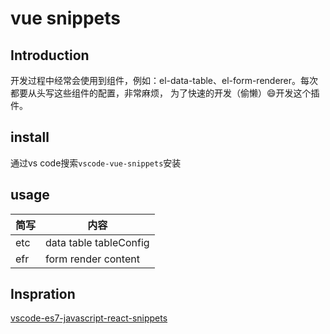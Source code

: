 # vue snippets
## Introduction
开发过程中经常会使用到组件，例如：el-data-table、el-form-renderer。每次都要从头写这些组件的配置，非常麻烦，
为了快速的开发（偷懒）😄开发这个插件。

## install
 通过vs code搜索`vscode-vue-snippets`安装
## usage
|简写|内容|
|--|--|
|etc|data table tableConfig|
|efr|form render content|

## Inspration
[vscode-es7-javascript-react-snippets](https://github.com/dsznajder/vscode-es7-javascript-react-snippets)